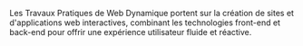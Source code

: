 
Les Travaux Pratiques de Web Dynamique portent sur la création de sites et d'applications web interactives, combinant les technologies front-end et back-end pour offrir une expérience utilisateur fluide et réactive.

